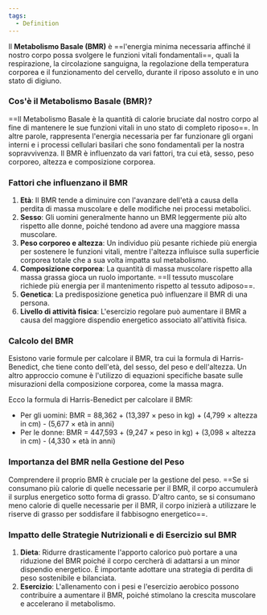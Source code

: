 ```yaml
---
tags:
  - Definition
---
```



Il **Metabolismo Basale (BMR)** è ==l'energia minima necessaria affinché il nostro corpo possa svolgere le funzioni vitali fondamentali==, quali la respirazione, la circolazione sanguigna, la regolazione della temperatura corporea e il funzionamento del cervello, durante il riposo assoluto e in uno stato di digiuno.

### Cos'è il Metabolismo Basale (BMR)?

==Il Metabolismo Basale è la quantità di calorie bruciate dal nostro corpo al fine di mantenere le sue funzioni vitali in uno stato di completo riposo==.
In altre parole, rappresenta l'energia necessaria per far funzionare gli organi interni e i processi cellulari basilari che sono fondamentali per la nostra sopravvivenza.
Il BMR è influenzato da vari fattori, tra cui età, sesso, peso corporeo, altezza e composizione corporea.

### Fattori che influenzano il BMR

1. **Età**: Il BMR tende a diminuire con l'avanzare dell'età a causa della perdita di massa muscolare e delle modifiche nei processi metabolici.
2. **Sesso**: Gli uomini generalmente hanno un BMR leggermente più alto rispetto alle donne, poiché tendono ad avere una maggiore massa muscolare.
3. **Peso corporeo e altezza**: Un individuo più pesante richiede più energia per sostenere le funzioni vitali, mentre l'altezza influisce sulla superficie corporea totale che a sua volta impatta sul metabolismo.
4. **Composizione corporea**: La quantità di massa muscolare rispetto alla massa grassa gioca un ruolo importante. ==Il tessuto muscolare richiede più energia per il mantenimento rispetto al tessuto adiposo==.
5. **Genetica**: La predisposizione genetica può influenzare il BMR di una persona.
6. **Livello di attività fisica**: L'esercizio regolare può aumentare il BMR a causa del maggiore dispendio energetico associato all'attività fisica.

### Calcolo del BMR

Esistono varie formule per calcolare il BMR, tra cui la formula di Harris-Benedict, che tiene conto dell'età, del sesso, del peso e dell'altezza. Un altro approccio comune è l'utilizzo di equazioni specifiche basate sulle misurazioni della composizione corporea, come la massa magra.

Ecco la formula di Harris-Benedict per calcolare il BMR:

- Per gli uomini: BMR = 88,362 + (13,397 × peso in kg) + (4,799 × altezza in cm) - (5,677 × età in anni)
- Per le donne: BMR = 447,593 + (9,247 × peso in kg) + (3,098 × altezza in cm) - (4,330 × età in anni)

### Importanza del BMR nella Gestione del Peso

Comprendere il proprio BMR è cruciale per la gestione del peso.
==Se si consumano più calorie di quelle necessarie per il BMR, il corpo accumulerà il surplus energetico sotto forma di grasso.
D'altro canto, se si consumano meno calorie di quelle necessarie per il BMR, il corpo inizierà a utilizzare le riserve di grasso per soddisfare il fabbisogno energetico==.

### Impatto delle Strategie Nutrizionali e di Esercizio sul BMR

1. **Dieta**: Ridurre drasticamente l'apporto calorico può portare a una riduzione del BMR poiché il corpo cercherà di adattarsi a un minor dispendio energetico. È importante adottare una strategia di perdita di peso sostenibile e bilanciata.
2. **Esercizio**: L'allenamento con i pesi e l'esercizio aerobico possono contribuire a aumentare il BMR, poiché stimolano la crescita muscolare e accelerano il metabolismo.